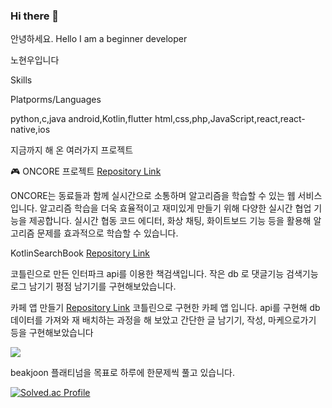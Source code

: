### Hi there 👋
안녕하세요.
Hello I am a beginner developer

노현우입니다

Skills

Platporms/Languages

python,c,java
android,Kotlin,flutter
html,css,php,JavaScript,react,react-native,ios


지금까지 해 온 여러가지 프로젝트


🎮 ONCORE 프로젝트
[Repository Link](https://github.com/Acacian/ONCORE)

ONCORE는 동료들과 함께 실시간으로 소통하며 알고리즘을 학습할 수 있는 웹 서비스입니다. 알고리즘 학습을 더욱 효율적이고 재미있게 만들기 위해 다양한 실시간 협업 기능을 제공합니다. 실시간 협동 코드 에디터, 화상 채팅, 화이트보드 기능 등을 활용해 알고리즘 문제를 효과적으로 학습할 수 있습니다.

KotlinSearchBook 
[Repository Link](https://github.com/woorog/KotlinSearchBook)

코틀린으로 만든 인터파크 api를 이용한 책검색입니다.
작은 db 로 댓글기능 검색기능 로그 남기기 평점 남기기를 구현해보았습니다.

카페 앱 만들기
[Repository Link](https://github.com/woorog/cafeapp)
코틀린으로 구현한 카페 앱 입니다.
api를 구현해 db 데이터를 가져와 재 배치하는 과정을 해 보았고
간단한 글 남기기, 작성, 마케으로가기 등을 구현해보았습니다



<picture>
  <source
    srcset="https://github-readme-stats.vercel.app/api?username=woorog&show_icons=true&theme=dark"
    media="(prefers-color-scheme: dark)"
  />
  <source
    srcset="https://github-readme-stats.vercel.app/api?username=woorog&show_icons=true"
    media="(prefers-color-scheme: light), (prefers-color-scheme: no-preference)"
  />
  <img src="https://github-readme-stats.vercel.app/api?username=woorog&show_icons=true" />
</picture>




beakjoon 플래티넘을 목표로 하루에 한문제씩 풀고 있습니다.



[![Solved.ac Profile](http://mazassumnida.wtf/api/v2/generate_badge?boj=shgusdncjstk)](https://solved.ac/shgusdncjstk/)


